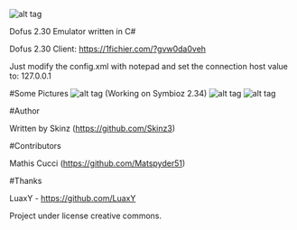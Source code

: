 ![alt tag](http://image.noelshack.com/fichiers/2015/52/1450734679-logosymbioz.png)

Dofus 2.30 Emulator written in C#


Dofus 2.30 Client: https://1fichier.com/?gvw0da0veh

Just modify the config.xml with notepad and set the connection host value to: 127.0.0.1


#Some Pictures
![alt tag](http://puu.sh/oFSe3/a5aeb61441.jpg) (Working on Symbioz 2.34)
![alt tag](http://image.noelshack.com/fichiers/2016/15/1460897223-dungeonpartyfinder.png)
![alt tag](http://image.noelshack.com/fichiers/2016/15/1460897227-eliotropes.png)

#Author

Written by Skinz (https://github.com/Skinz3)

#Contributors

Mathis Cucci (https://github.com/Matspyder51)

#Thanks

LuaxY - https://github.com/LuaxY

Project under license creative commons.
